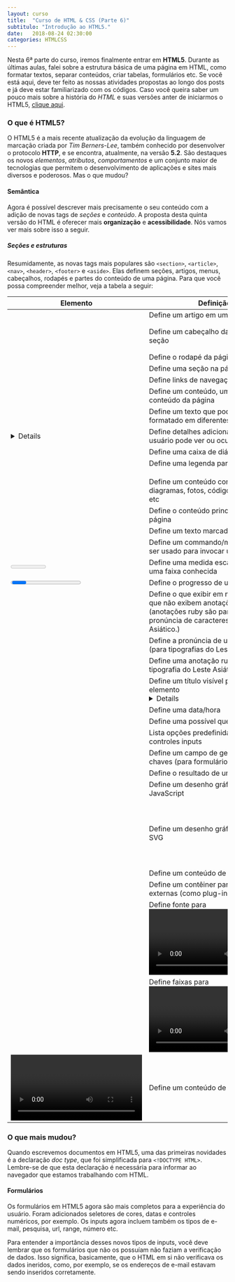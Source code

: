 ```yaml
---
layout: curso
title:  "Curso de HTML & CSS (Parte 6)"
subtitulo: "Introdução ao HTML5."
date:   2018-08-24 02:30:00
categories: HTMLCSS
---
```


Nesta 6ª parte do curso, iremos finalmente entrar em **HTML5**. Durante as últimas aulas, falei sobre a estrutura básica de uma página em HTML, como formatar textos, separar conteúdos, criar tabelas, formulários etc. Se você está aqui, deve ter feito as nossas atividades propostas ao longo dos posts e já deve estar familiarizado com os códigos. Caso você queira saber um pouco mais sobre a história do *HTML* e suas versões anter de iniciarmos o HTML5, [clique aqui](https://pt.wikipedia.org/wiki/HTML#Hist%C3%B3ria).

### O que é HTML5?

O HTML5 é a mais recente atualização da evolução da linguagem de marcação criada por *Tim Berners-Lee*, também conhecido por desenvolver o protocolo **HTTP**, e se encontra, atualmente, na versão **5.2**. São destaques os novos *elementos*, *atributos*, *comportamentos* e um conjunto maior de tecnologias que permitem o desenvolvimento de aplicações e sites mais diversos e poderosos. Mas o que mudou?

#### Semântica

Agora é possível descrever mais precisamente o seu conteúdo com a adição de novas tags de *seções* e *conteúdo*. A proposta desta quinta versão do HTML é oferecer mais **organização** e **acessibilidade**. Nós vamos ver mais sobre isso a seguir.

##### Seções e estruturas

Resumidamente, as novas tags mais populares são ```<section>```, ```<article>```, ```<nav>```, ```<header>```, ```<footer>``` e ```<aside>```. Elas definem seções, artigos, menus, cabeçalhos, rodapés e partes do conteúdo de uma página. Para que você possa compreender melhor, veja a tabela a seguir:

Elemento    |    Definição
------------|-----------------------------------------
<article>	  | Define um artigo em uma página
<header>	  | Define um cabeçalho da página ou seção
<footer>	  | Define o rodapé da página ou seção
<section>	  | Define uma seção na página
<nav>	      | Define links de navegação na página
<aside>	    | Define um conteúdo, uma parte, do conteúdo da página
<bdi>       | Define um texto que pode ser formatado em diferentes direções
<details>	  | Define detalhes adicionais que o usuário pode ver ou ocultar
<dialog>	  | Define uma caixa de diálogo ou janela
<figcaption>|	Define uma legenda para um elemento <figure>
<figure>	  | Define um conteúdo como ilustrações, diagramas, fotos, códigos, listagens, etc
<main>	    | Define o conteúdo principal de uma página
<mark>	    | Define um texto marcado ou realçado
<menuitem>	| Define um commando/menu que pode ser usado para invocar um menu popup
<meter>	    | Define uma medida escalar dentro de uma faixa conhecida
<progress>	| Define o progresso de uma tarefa
<rp>	      | Define o que exibir em navegadores que não exibem anotações ruby (anotações ruby são para mostrar a pronúncia de caracteres do Leste Asiático.)
<rt>	      | Define a pronúncia de um caractere (para tipografias do Leste Asiático)
<ruby>	    | Define uma anotação ruby (para tipografia do Leste Asiático)
<summary>	  | Define um título visível para um elemento <details>
<time>	    | Define uma data/hora
<wbr>	      | Define uma possível quebra de linha
<datalist>	| Lista opções predefinidas para controles inputs
<keygen>	  | Define um campo de gerador de par de chaves (para formulários)
<output>	  | Define o resultado de um cálculo
<canvas>	  | Define um desenho gráfico usando JavaScript
<svg>	      | Define um desenho gráfico usando SVG
<audio>	    | Define um conteúdo de som ou música
<embed>	    | Define um contêiner para aplicações externas (como plug-ins)
<source>	  | Define fonte para <video> e <audio>
<track>	    | Define faixas para <video> e <audio>
<video>	    | Define um conteúdo de vídeo
  
### O que mais mudou?

Quando escrevemos documentos em HTML5, uma das primeiras novidades é a declaração *doc type*, que foi simplificada para ```<!DOCTYPE HTML>```. Lembre-se de que esta declaração é necessária para informar ao navegador que estamos trabalhando com HTML.

#### Formulários

Os formulários em HTML5 agora são mais completos para a experiência do usuário. Foram adicionados seletores de cores, datas e controles numéricos, por exemplo. Os inputs agora incluem também os tipos de e-mail, pesquisa, url, range, número etc.

Para entender a importância desses novos tipos de inputs, você deve lembrar que os formulários que não os possuíam não faziam a verificação de dados. Isso significa, basicamente, que o HTML em si não verificava os dados ineridos, como, por exemplo, se os endereços de e-mail estavam sendo inseridos corretamente.
